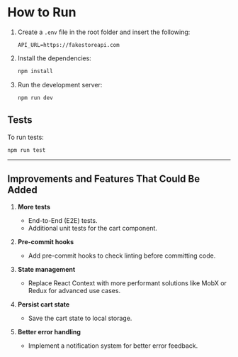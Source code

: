 # How to Run

1. Create a `.env` file in the root folder and insert the following:

   ```
   API_URL=https://fakestoreapi.com
   ```

2. Install the dependencies:

   ```bash
   npm install
   ```

3. Run the development server:
   ```bash
   npm run dev
   ```

## Tests

To run tests:

```bash
npm run test
```

---

## Improvements and Features That Could Be Added

1. **More tests**

   - End-to-End (E2E) tests.
   - Additional unit tests for the cart component.

2. **Pre-commit hooks**

   - Add pre-commit hooks to check linting before committing code.

3. **State management**

   - Replace React Context with more performant solutions like MobX or Redux for advanced use cases.

4. **Persist cart state**

   - Save the cart state to local storage.

5. **Better error handling**
   - Implement a notification system for better error feedback.
